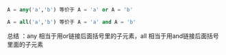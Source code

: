 ```sql
A = any('a','b') 等价于 A = 'a' or A = 'b'

A = all('a','b') 等价于 A = 'a' and A = 'b'
```
总结 ：any 相当于用or链接后面括号里的子元素，all 相当于用and链接后面括号里面的子元素